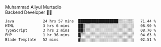 Muhammad Aliyul Murtadlo
<br>
Backend Developer 👨‍💻
<br>
<!--START_SECTION:waka-->

```txt
Java             24 hrs 57 mins  ██████████████████░░░░░░░   71.44 %
HTML             3 hrs 6 mins    ██▒░░░░░░░░░░░░░░░░░░░░░░   08.90 %
TypeScript       3 hrs 2 mins    ██▒░░░░░░░░░░░░░░░░░░░░░░   08.70 %
PHP              1 hr 36 mins    █░░░░░░░░░░░░░░░░░░░░░░░░   04.63 %
Blade Template   52 mins         ▓░░░░░░░░░░░░░░░░░░░░░░░░   02.51 %
```

<!--END_SECTION:waka-->
